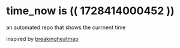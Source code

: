 # time_now is (( 1728414000452 ))

an automated repo that shows the currnent time

inspired by [breakingheatmap](https://github.com/breakingheatmap/breakingheatmap)